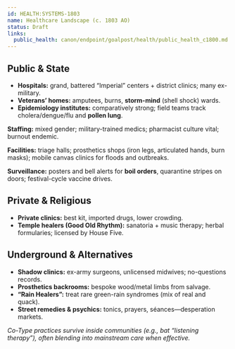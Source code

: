 ```yaml
---
id: HEALTH:SYSTEMS-1803
name: Healthcare Landscape (c. 1803 AO)
status: Draft
links:
  public_health: canon/endpoint/goalpost/health/public_health_c1800.md
---
```


## Public & State
- **Hospitals:** grand, battered “Imperial” centers + district clinics; many ex-military.
- **Veterans’ homes:** amputees, burns, **storm-mind** (shell shock) wards.
- **Epidemiology institutes:** comparatively strong; field teams track cholera/dengue/flu and **pollen lung**.

**Staffing:** mixed gender; military-trained medics; pharmacist culture vital; burnout endemic.

**Facilities:** triage halls; prosthetics shops (iron legs, articulated hands, burn masks); mobile canvas clinics for floods and outbreaks.

**Surveillance:** posters and bell alerts for **boil orders**, quarantine stripes on doors; festival-cycle vaccine drives.

## Private & Religious
- **Private clinics:** best kit, imported drugs, lower crowding.
- **Temple healers (Good Old Rhythm):** sanatoria + music therapy; herbal formularies; licensed by House Five.

## Underground & Alternatives
- **Shadow clinics:** ex-army surgeons, unlicensed midwives; no-questions records.
- **Prosthetics backrooms:** bespoke wood/metal limbs from salvage.
- **“Rain Healers”:** treat rare green-rain syndromes (mix of real and quack).
- **Street remedies & psychics:** tonics, prayers, séances—desperation markets.

*Co-Type practices survive inside communities (e.g., bat “listening therapy”), often blending into mainstream care when effective.*
